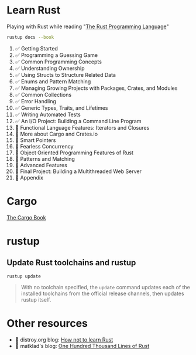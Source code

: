 # Learn Rust

Playing with Rust while reading "[The Rust Programming Language](https://doc.rust-lang.org/stable/book/)"

```bash
rustup docs --book
```

1. ✅ Getting Started
2. ✅ Programming a Guessing Game
3. ✅ Common Programming Concepts
4. ✅ Understanding Ownership
5. ✅ Using Structs to Structure Related Data
6. ✅ Enums and Pattern Matching
7. ✅ Managing Growing Projects with Packages, Crates, and Modules
8. ✅ Common Collections
9. ✅ Error Handling
10. ✅ Generic Types, Traits, and Lifetimes
11. ✅ Writing Automated Tests
12. ✅ An I/O Project: Building a Command Line Program
13. 🔲 Functional Language Features: Iterators and Closures
14. 🔲 More about Cargo and Crates.io
15. 🔲 Smart Pointers
16. 🔲 Fearless Concurrency
17. 🔲 Object Oriented Programming Features of Rust
18. 🔲 Patterns and Matching
19. 🔲 Advanced Features
20. 🔲 Final Project: Building a Multithreaded Web Server
21. 🔲 Appendix

# Cargo

[The Cargo Book](https://doc.rust-lang.org/cargo/index.html)

# rustup

## Update Rust toolchains and rustup

```
rustup update
```

> With no toolchain specified, the `update` command updates each of
> the installed toolchains from the official release channels, then
> updates rustup itself.

# Other resources

* 📒 distroy.org blog: [How not to learn Rust](https://dystroy.org/blog/how-not-to-learn-rust/)
* 📒 matklad's blog: [One Hundred Thousand Lines of Rust](https://matklad.github.io/2021/09/05/Rust100k.html)
